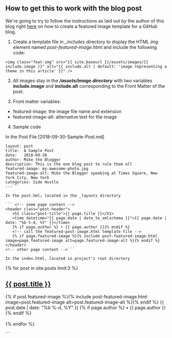 ## How to get this to work with the blog post

We're going to try to follow the instructions as laid out by the author of this blog right [here](https://pnmcartodesign.wordpress.com/2018/10/01/how-to-create-a-featured-image-template-for-a-jekyll-blog-site/) on how to create a featured image template for a GitHub blog. 

1. Create a template file in *_includes* directory to display the HTML *img* element named *post-featured-image.html* and include the following code:

```<img class="feat-img" src="{{ site.baseurl }}/assets/images/{{ include.image }}" alt="{{ include.alt | default: 'image representing a theme in this article' }}" />```

2. All images stay in the **_/assets/image directory_** with two variables **include.image** and **include.alt** corresponding to the Front Matter of the post. 

3. Front matter variables:

* featured-image: the image file name and extension
* featured-image-alt: alternative text for the image

4. Sample code

In the Post File [2018-09-30-Sample-Post.md]

```---
layout: post
title:  A Sample Post
date:   2018-09-30
author: Mike the Blogger
description: This is the one blog post to rule them all
featured-image: my-awesome-photo.jpg
featured-image-alt: Mike the Blogger speaking at Times Square, New York City, New York
categories: Side Hustle
---```

In the post.hml; located in the _layouts directory

``` <!-- some page content -->
<header class="post-header">
   <h1 class="post-title">{{ page.title }}</h1>
   <time datetime="{{ page.date | date_to_xmlschema }}">{{ page.date | date: "%b %-d, %Y" }}</time>
   {% if page.author %} • {{ page.author }}{% endif %}
   <!-- call the featured-post-image.html template file -->
   {% if page.featured-image %}{% include post-featured-image.html image=page.featured-image alt=page.featured-image-alt %}{% endif %}
</header>
<!-- other page content -->```

In the index.html, located in project's root directory
```
<!-- some HTML content -->
{% for post in site.posts limit:3 %}
    <div>
        <h2>
          <a class="post-link" href="{{ post.url | prepend: site.baseurl }}">{{ post.title }}</a>
        </h2>
        <!-- call the featured-post-image.html template file -->
        {% if post.featured-image %}{% include post-featured-image.html image=post.featured-image alt=post.featured-image-alt %}{% endif %}
        <span class="post-meta">{{ post.date | date: "%b %-d, %Y" }}</span>
        {% if page.author %} • <span itemprop="author" itemscope itemtype="http://schema.org/Person"><span itemprop="name">{{ page.author }}</span></span>{% endif %}
    </div>   
{% endfor %}
<!-- some other HTML content -->```
